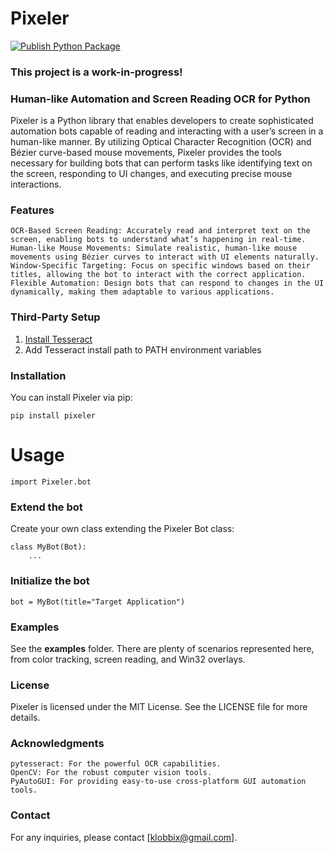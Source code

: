 # Pixeler
[![Publish Python Package](https://github.com/Klobbix/Pixeler/actions/workflows/python-publish.yml/badge.svg)](https://github.com/Klobbix/Pixeler/actions/workflows/python-publish.yml)

### This project is a work-in-progress!

### Human-like Automation and Screen Reading OCR for Python

Pixeler is a Python library that enables developers to create sophisticated automation bots capable of reading and
interacting with a user’s screen in a human-like manner.
By utilizing Optical Character Recognition (OCR) and Bézier curve-based mouse movements, Pixeler provides the tools
necessary for building bots that can perform tasks like identifying text on the screen, responding to UI changes, and
executing precise mouse interactions.


### Features

    OCR-Based Screen Reading: Accurately read and interpret text on the screen, enabling bots to understand what’s happening in real-time.
    Human-like Mouse Movements: Simulate realistic, human-like mouse movements using Bézier curves to interact with UI elements naturally.
    Window-Specific Targeting: Focus on specific windows based on their titles, allowing the bot to interact with the correct application.
    Flexible Automation: Design bots that can respond to changes in the UI dynamically, making them adaptable to various applications.

### Third-Party Setup
1. [Install Tesseract](https://github.com/UB-Mannheim/tesseract/releases/)
2. Add Tesseract install path to PATH environment variables

### Installation

You can install Pixeler via pip:

`pip install pixeler`

# Usage

`import Pixeler.bot`

### Extend the bot

Create your own class extending the Pixeler Bot class:

```
class MyBot(Bot):
    ...
```

### Initialize the bot

```
bot = MyBot(title="Target Application")
```

### Examples
See the **examples** folder. There are plenty of scenarios represented here, from color tracking, screen reading, and Win32 overlays.


### License
Pixeler is licensed under the MIT License. See the LICENSE file for more details.


### Acknowledgments

    pytesseract: For the powerful OCR capabilities.
    OpenCV: For the robust computer vision tools.
    PyAutoGUI: For providing easy-to-use cross-platform GUI automation tools.

### Contact
For any inquiries, please contact [klobbix@gmail.com].